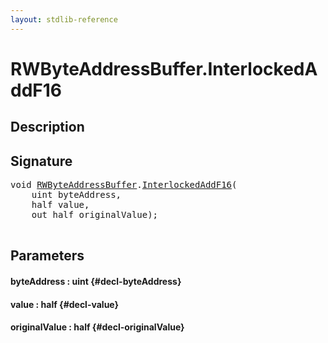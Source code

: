 ```yaml
---
layout: stdlib-reference
---
```


# RWByteAddressBuffer\.InterlockedAddF16

## Description





## Signature 

<pre>
<span class="code_keyword">void</span> <a href="/stdlib-reference/types/RWByteAddressBuffer/index" class="code_type">RWByteAddressBuffer</a>.<a href="/stdlib-reference/types/RWByteAddressBuffer/InterlockedAddF16">InterlockedAddF16</a>(
    <span class="code_keyword">uint</span> <span class='code_param'>byteAddress</span>,
    <span class="code_keyword">half</span> <span class='code_param'>value</span>,
    <span class="code_keyword">out</span> <span class="code_keyword">half</span> <span class='code_param'>originalValue</span>);

</pre>

## Parameters

#### byteAddress  : uint {#decl-byteAddress}
#### value  : half {#decl-value}
#### originalValue  : half {#decl-originalValue}

